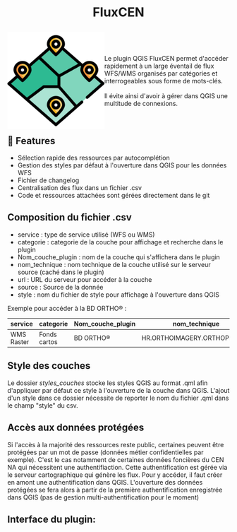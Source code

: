 # <p align="center">FluxCEN</p>

<img align="left" src=https://raw.githubusercontent.com/CEN-Nouvelle-Aquitaine/fluxcen/main/icon.png  width="220"/>
<br>
<br>
<br>
Le plugin QGIS FluxCEN permet d'accéder rapidement à un large éventail de flux WFS/WMS organisés par catégories et interrogeables sous forme de mots-clés. 
<br>
<br>
Il évite ainsi d'avoir à gérer dans QGIS une multitude de connexions.
<br>
<br>
<br>

## 🧐 Features    
- Sélection rapide des ressources par autocomplétion
- Gestion des styles par défaut à l'ouverture dans QGIS pour les données WFS
- Fichier de changelog
- Centralisation des flux dans un fichier .csv
- Code et ressources attachées sont gérées directement dans le git

## Composition du fichier .csv
  
  * service : type de service utilisé (WFS ou WMS)
  * categorie : categorie de la couche pour affichage et recherche dans le plugin
  * Nom_couche_plugin : nom de la couche qui s'affichera dans le plugin
  * nom_technique : nom technique de la couche utilisé sur le serveur source (caché dans le plugin)
  * url : URL du serveur pour accéder à la couche
  * source : Source de la donnée
  * style : nom du fichier de style pour affichage à l'ouverture dans QGIS
 
 Exemple pour accéder à la BD ORTHO® :
 
 | service | categorie | Nom_couche_plugin | nom_technique | url | source | style |
| -------- | -------- | -------- | -------- | -------- |-------- | -------- |
| WMS Raster| Fonds cartos | BD ORTHO® | HR.ORTHOIMAGERY.ORTHOPHOTOS |https://wxs.ign.fr/ortho/geoportail/r/wms?SERVICE=WMS&VERSION=1.3.0&REQUEST=GetCapabilities| IGN  | |

 
 
## Style des couches
 
 Le dossier *styles_couches* stocke les styles QGIS au format .qml afin d'appliquer par défaut ce style à l'ouverture de la couche dans QGIS. L'ajout d'un style dans ce dossier nécessite de reporter le nom du fichier .qml dans le champ "style" du csv.
 
  
## Accès aux données protégées

Si l'accès à la majorité des ressources reste public, certaines peuvent être protégées par un mot de passe (données métier confidentielles par exemple).
C'est le cas notamment de certaines données foncières du CEN NA qui nécessitent une authentifiaction. Cette authentification est gérée via le serveur cartographique qui génère les flux.
Pour y accéder, il faut créer en amont une authentification dans QGIS. L'ouverture des données protégées se fera alors à partir de la première authentification enregistrée dans QGIS (pas de gestion multi-authentification pour le moment)

## Interface du plugin:


